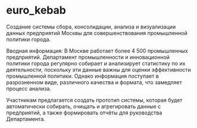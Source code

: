 # euro_kebab
Создание системы сбора, консолидации, анализа и визуализации данных предприятий Москвы для совершенствования промышленной политики города.

Вводная информация:
В Москве работает более 4 500 промышленных предприятий. Департамент промышленности и инновационной политики города регулярно собирает и анализирует статистику по их деятельности, поскольку эти данные важны для оценки эффективности промышленной политики. Однако информация поступает в разрозненном виде, различного качества и формата, что замедляет процесс анализа.


Участникам предлагается создать прототип системы, которая будет автоматически собирать, очищать и агрегировать данные с предприятий, а также формировать отчёты для руководства Департамента.
